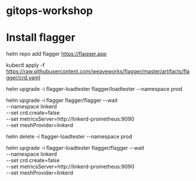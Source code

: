 # gitops-workshop


# Install flagger

helm repo add flagger https://flagger.app

kubectl apply -f https://raw.githubusercontent.com/weaveworks/flagger/master/artifacts/flagger/crd.yaml

helm upgrade -i flagger-loadtester flagger/loadtester --namespace prod

helm upgrade -i flagger flagger/flagger --wait \
--namespace linkerd \
--set crd.create=false \
--set metricsServer=http://linkerd-prometheus:9090 \
--set meshProvider=linkerd


helm delete -i flagger-loadtester --namespace prod

helm upgrade -i flagger-loadtester flagger/flagger --wait \
--namespace linkerd \
--set crd.create=false \
--set metricsServer=http://linkerd-prometheus:9090 \
--set meshProvider=linkerd
